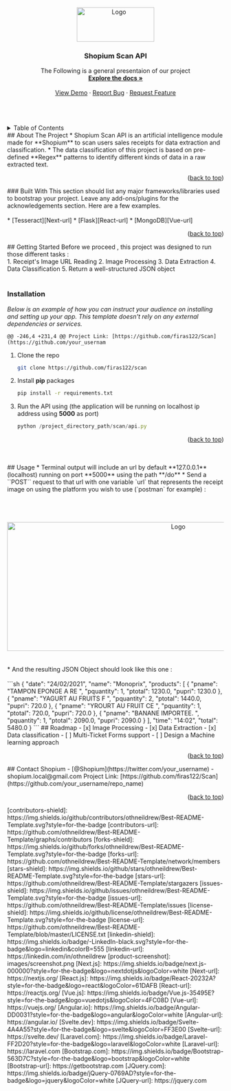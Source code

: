 <a name="readme-top"></a>
<!-- PROJECT LOGO -->
<br />
<div align="center">
  <a href="https://github.com/othneildrew/Best-README-Template">
    <img src="https://i.ibb.co/njkqjW7/17984.png" alt="Logo" width="180" height="80">
  </a>
  <h3 align="center">Shopium Scan API</h3>
  <p align="center">
    The Following is a general presentaion of our project 
    <br />
    <a href="https://github.com/othneildrew/Best-README-Template"><strong>Explore the docs »</strong></a>
    <br />
    <br />
    <a href="https://github.com/othneildrew/Best-README-Template">View Demo</a>
    ·
    <a href="https://github.com/othneildrew/Best-README-Template/issues">Report Bug</a>
    ·
    <a href="https://github.com/othneildrew/Best-README-Template/issues">Request Feature</a>
  </p>
</div>
<div>
<br />
<br />
<br />
</div>
<!-- TABLE OF CONTENTS -->
<details>
  <summary>Table of Contents</summary>
  <ol>
    <li>
      <a href="#about-the-project">About The Project</a>
      <ul>
        <li><a href="#built-with">Built With</a></li>
      </ul>
    </li>
    <li>
      <a href="#getting-started">Getting Started</a>
      <ul>
        <li><a href="#prerequisites">Prerequisites</a></li>
        <li><a href="#installation">Installation</a></li>
      </ul>
    </li>
    <li><a href="#usage">Usage</a></li>
    <li><a href="#roadmap">Roadmap</a></li>
    <li><a href="#contact">Contact</a></li>
  </ol>
</details>
<a name="about-the-project"></a>
<!-- ABOUT THE PROJECT -->
## About The Project
* Shopium Scan API is an artificial intelligence module made for **Shopium** to scan users sales receipts for data extraction and classification.
* The data classification of this project is based on pre-defined **Regex** patterns to identify different kinds of data in a raw extracted text.
<p align="right">(<a href="#readme-top">back to top</a>)</p>
<a name="built-with"></a>
### Built With
This section should list any major frameworks/libraries used to bootstrap your project. Leave any add-ons/plugins for the acknowledgements section. Here are a few examples.
<br />
<br />
* [Tesseract][Next-url]
* [Flask][React-url]
* [MongoDB][Vue-url]
<p align="right">(<a href="#readme-top">back to top</a>)</p>
<a name="getting-started"></a>
<!-- GETTING STARTED -->
## Getting Started
Before we proceed , this project was designed to run those different tasks :
<br />
1. Receipt's Image URL Reading
2. Image Processing
3. Data Extraction
4. Data Classification
5. Return a well-structured JSON object
<br /><br />

### Installation

_Below is an example of how you can instruct your audience on installing and setting up your app. This template doesn't rely on any external dependencies or services._

    
          
            
    

          
          
            
    

          
    
    @@ -246,4 +231,4 @@ Project Link: [https://github.com/firas122/Scan](https://github.com/your_usernam
  
1. Clone the repo
   ```sh
   git clone https://github.com/firas122/scan
   ```
2. Install **pip** packages
   ```sh
   pip install -r requirements.txt
   ```
3. Run the API using (the application will be running on localhost ip address using **5000** as port)
   ```js
   python /project_directory_path/scan/api.py
   ```
   
<p align="right">(<a href="#readme-top">back to top</a>)</p>
<!-- USAGE EXAMPLES -->
<br /><br />
## Usage
* Terminal output will include an url by default **127.0.0.1** (localhost) running on port **5000** using the path **/do**
* Send a ``POST`` request to that url with one variable `url` that represents the receipt image on using the platform you wish to use (`postman` for example) :
<div align="center">
 <br /><br /><br /><br />
<img src="https://i.ibb.co/MkW49Py/Capture1.png" alt="Logo" width="780" height="300">
</div>
<br /><br />
* And the resulting JSON Object should look like this one :
<br /><br />
```sh
  {
    "date": "24/02/2021",
    "name": "Monoprix",
    "products": [
        {
            "pname": "TAMPON EPONGE A RE ",
            "pquantity": 1,
            "ptotal": 1230.0,
            "pupri": 1230.0
        },
        {
            "pname": "YAGURT AU FRUITS F ",
            "pquantity": 2,
            "ptotal": 1440.0,
            "pupri": 720.0
        },
        {
            "pname": "YROURT AU FRUIT CE ",
            "pquantity": 1,
            "ptotal": 720.0,
            "pupri": 720.0
        },
        {
            "pname": "BANANE IMPORTEE. ",
            "pquantity": 1,
            "ptotal": 2090.0,
            "pupri": 2090.0
        }
    ],
    "time": "14:02",
    "total": 5480.0
}
  ```
## Roadmap
- [x] Image Processing
- [x] Data Extraction
- [x] Data classification
- [ ] Multi-Ticket Forms support
- [ ] Design a Machine learning approach
<p align="right">(<a href="#readme-top">back to top</a>)</p>
<!-- CONTACT -->
## Contact
Shopium - [@Shopium](https://twitter.com/your_username) - shopium.local@gmail.com
Project Link: [https://github.com/firas122/Scan](https://github.com/your_username/repo_name)
<p align="right">(<a href="#readme-top">back to top</a>)</p>
<!-- MARKDOWN LINKS & IMAGES -->
<!-- https://www.markdownguide.org/basic-syntax/#reference-style-links -->
[contributors-shield]: https://img.shields.io/github/contributors/othneildrew/Best-README-Template.svg?style=for-the-badge
[contributors-url]: https://github.com/othneildrew/Best-README-Template/graphs/contributors
[forks-shield]: https://img.shields.io/github/forks/othneildrew/Best-README-Template.svg?style=for-the-badge
[forks-url]: https://github.com/othneildrew/Best-README-Template/network/members
[stars-shield]: https://img.shields.io/github/stars/othneildrew/Best-README-Template.svg?style=for-the-badge
[stars-url]: https://github.com/othneildrew/Best-README-Template/stargazers
[issues-shield]: https://img.shields.io/github/issues/othneildrew/Best-README-Template.svg?style=for-the-badge
[issues-url]: https://github.com/othneildrew/Best-README-Template/issues
[license-shield]: https://img.shields.io/github/license/othneildrew/Best-README-Template.svg?style=for-the-badge
[license-url]: https://github.com/othneildrew/Best-README-Template/blob/master/LICENSE.txt
[linkedin-shield]: https://img.shields.io/badge/-LinkedIn-black.svg?style=for-the-badge&logo=linkedin&colorB=555
[linkedin-url]: https://linkedin.com/in/othneildrew
[product-screenshot]: images/screenshot.png
[Next.js]: https://img.shields.io/badge/next.js-000000?style=for-the-badge&logo=nextdotjs&logoColor=white
[Next-url]: https://nextjs.org/
[React.js]: https://img.shields.io/badge/React-20232A?style=for-the-badge&logo=react&logoColor=61DAFB
[React-url]: https://reactjs.org/
[Vue.js]: https://img.shields.io/badge/Vue.js-35495E?style=for-the-badge&logo=vuedotjs&logoColor=4FC08D
[Vue-url]: https://vuejs.org/
[Angular.io]: https://img.shields.io/badge/Angular-DD0031?style=for-the-badge&logo=angular&logoColor=white
[Angular-url]: https://angular.io/
[Svelte.dev]: https://img.shields.io/badge/Svelte-4A4A55?style=for-the-badge&logo=svelte&logoColor=FF3E00
[Svelte-url]: https://svelte.dev/
[Laravel.com]: https://img.shields.io/badge/Laravel-FF2D20?style=for-the-badge&logo=laravel&logoColor=white
[Laravel-url]: https://laravel.com
[Bootstrap.com]: https://img.shields.io/badge/Bootstrap-563D7C?style=for-the-badge&logo=bootstrap&logoColor=white
[Bootstrap-url]: https://getbootstrap.com
[JQuery.com]: https://img.shields.io/badge/jQuery-0769AD?style=for-the-badge&logo=jquery&logoColor=white
[JQuery-url]: https://jquery.com 
